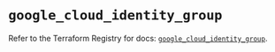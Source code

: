 # `google_cloud_identity_group`

Refer to the Terraform Registry for docs: [`google_cloud_identity_group`](https://registry.terraform.io/providers/hashicorp/google/6.42.0/docs/resources/cloud_identity_group).
